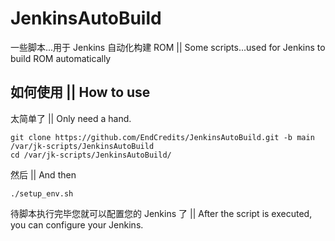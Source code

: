 # JenkinsAutoBuild
一些脚本...用于 Jenkins 自动化构建 ROM || Some scripts...used for Jenkins to build ROM automatically

## 如何使用 || How to use

太简单了 || Only need a hand.

```
git clone https://github.com/EndCredits/JenkinsAutoBuild.git -b main /var/jk-scripts/JenkinsAutoBuild
cd /var/jk-scripts/JenkinsAutoBuild/
```

然后 || And then

```
./setup_env.sh
```

待脚本执行完毕您就可以配置您的 Jenkins 了 || After the script is executed, you can configure your Jenkins.
